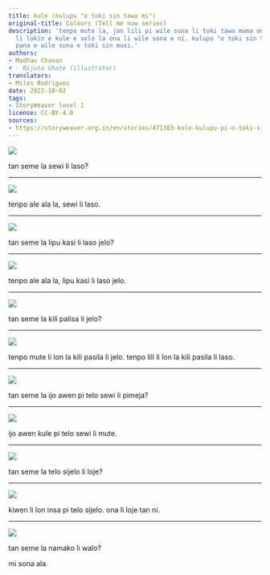```yaml
---
title: kule (kulupu "o toki sin tawa mi")
original-title: Colours (Tell me now series)
description: 'tenpo mute la, jan lili pi wile sona li toki tawa mama ona tan ni: ona
  li lukin e kule e selo la ona li wile sona e ni. kulupu "o toki sin tawa mi" li
  pana e wile sona e toki sin musi.'
authors:
- Madhav Chavan
# - Rijuta Ghate (illustrator)
translators:
- Miles Rodriguez
date: 2022-10-02
tags:
- StoryWeaver level 1
license: CC-BY-4.0
sources:
- https://storyweaver.org.in/en/stories/471383-kule-kulupu-pi-o-toki-sin-tawa-mi
---
```


![](https://storage.googleapis.com/static.storyweaver.org.in/illustration_crops/5965/size7/14a3b7727bfd63a6e9115a8666f19ea9.jpg)

tan seme la sewi li laso?

---

![](https://storage.googleapis.com/static.storyweaver.org.in/illustration_crops/5966/size7/35fcb11dae640fc4d5f937502de8d248.jpg)

tenpo ale ala la, sewi li laso.

---

![](https://storage.googleapis.com/static.storyweaver.org.in/illustration_crops/5967/size7/5f973266e8efbc0f004be351f6e95169.jpg)

tan seme la lipu kasi li laso jelo?

---

![](https://storage.googleapis.com/static.storyweaver.org.in/illustration_crops/5968/size7/88087a47c4bd04f6840b76b723672ed3.jpg)

tenpo ale ala la, lipu kasi li laso jelo.

---

![](https://storage.googleapis.com/static.storyweaver.org.in/illustration_crops/5969/size7/7cc90455b0e43e4e9647d58afda48aa8.jpg)

﻿tan seme la kili palisa li jelo?

---

![](https://storage.googleapis.com/static.storyweaver.org.in/illustration_crops/5970/size7/d13c597983f2c4801fbe8437cdb14940.jpg)

tenpo mute li lon la kili pasila li jelo. tenpo lili li lon la kili pasila li laso.

---

![](https://storage.googleapis.com/static.storyweaver.org.in/illustration_crops/5971/size7/4a8fa198e74a4e8fc90e87276a64bbb1.jpg)

﻿tan seme la ijo awen pi telo sewi li pimeja?

---

![](https://storage.googleapis.com/static.storyweaver.org.in/illustration_crops/5972/size7/e52fb2150212e6fcfa36fa6d1048572a.jpg)

ijo awen kule pi telo sewi li mute.

---

![](https://storage.googleapis.com/static.storyweaver.org.in/illustration_crops/5973/size7/d0d0f57eb2cd2f5c8a9bc260bc5fffe7.jpg)

tan seme la telo sijelo li loje?

---

![](https://storage.googleapis.com/static.storyweaver.org.in/illustration_crops/5974/size7/fe3b380b332f9894e06498a37907bd95.jpg)

kiwen li lon insa pi telo sijelo. ona li loje tan ni.

---

![](https://storage.googleapis.com/static.storyweaver.org.in/illustration_crops/5975/size7/841b678fc48491539763e8df12bfaaea.jpg)

tan seme la namako li walo?

mi sona ala.
